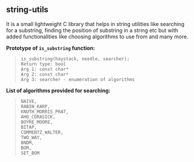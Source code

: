 ## string-utils
It is a small lightweight C library that helps in string utilities like searching for a substring, finding the position of substring in a string etc but with added functionalities like choosing algorithms to use from and many more.

**Prototype of `is_substring` function:**

>     is_substring(haystack, needle, searcher);
>     Return type: bool
>     Arg 1: const char* 
>     Arg 2: const char*
>     Arg 3: searcher - enumeration of algorithms


**List of algorithms provided for searching:**

>     NAIVE,                 
>     RABIN_KARP,                            
>     KNUTH_MORRIS_PRAT,         
>     AHO_CORASICK,               
>     BOYRE_MOORE,           
>     BITAP, 
>     COMMENTZ_WALTER,  
>     TWO_WAY,  
>     BNDM,  
>     BOM, 
>     SET_BOM

   
